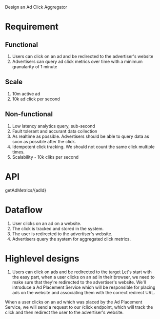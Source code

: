 Design an Ad Click Aggregator

# Requirement
## Functional
1. Users can click on an ad and be redirected to the advertiser's website
2. Advertisers can query ad click metrics over time with a minimum granularity of 1 minute

## Scale
1. 10m active ad
2. 10k ad click per second

## Non-functional
1. Low latency analytics query, sub-second
2. Fault tolerant and accurant data collection
3. As realtime as possible. Advertisers should be able to query data as soon as possible after the click.
4. Idempotent click tracking. We should not count the same click multiple times.
5. Scalability - 10k cliks per second

# API
getAdMetrics/{adId}

# Dataflow
1. User clicks on an ad on a website.
1. The click is tracked and stored in the system.
1. The user is redirected to the advertiser's website.
1. Advertisers query the system for aggregated click metrics.

# Highlevel designs
1) Users can click on ads and be redirected to the target
Let's start with the easy part, when a user clicks on an ad in their browser, we need to make sure that they're redirected to the advertiser's website. We'll introduce a Ad Placement Service which will be responsible for placing ads on the website and associating them with the correct redirect URL.

When a user clicks on an ad which was placed by the Ad Placement Service, we will send a request to our /click endpoint, which will track the click and then redirect the user to the advertiser's website.
